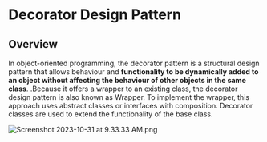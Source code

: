 # Decorator Design Pattern

## Overview
In object-oriented programming, the decorator pattern is a structural design pattern that allows behaviour and 
**functionality to be dynamically added to an object without affecting the behaviour of other objects in the same class**.
.Because it offers a wrapper to an existing class, the decorator design pattern is also known as Wrapper. To implement 
the wrapper, this approach uses abstract classes or interfaces with composition. Decorator classes are used to extend 
the functionality of the base class.

![Screenshot 2023-10-31 at 9.33.33 AM.png](..%2F..%2F..%2F..%2F..%2F..%2Fvar%2Ffolders%2Fmd%2F3shsjcp11gv3p76_fmt0r2km0000gn%2FT%2FTemporaryItems%2FNSIRD_screencaptureui_myA2C5%2FScreenshot%202023-10-31%20at%209.33.33%20AM.png)

